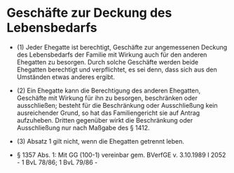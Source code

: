 # Geschäfte zur Deckung des Lebensbedarfs

- (1) Jeder Ehegatte ist berechtigt, Geschäfte zur angemessenen Deckung des Lebensbedarfs der Familie mit Wirkung auch für den anderen Ehegatten zu besorgen. Durch solche Geschäfte werden beide Ehegatten berechtigt und verpflichtet, es sei denn, dass sich aus den Umständen etwas anderes ergibt.

- (2) Ein Ehegatte kann die Berechtigung des anderen Ehegatten, Geschäfte mit Wirkung für ihn zu besorgen, beschränken oder ausschließen; besteht für die Beschränkung oder Ausschließung kein ausreichender Grund, so hat das Familiengericht sie auf Antrag aufzuheben. Dritten gegenüber wirkt die Beschränkung oder Ausschließung nur nach Maßgabe des § 1412.

- (3) Absatz 1 gilt nicht, wenn die Ehegatten getrennt leben.

- § 1357 Abs. 1: Mit GG (100-1) vereinbar gem. BVerfGE v. 3.10.1989 I 2052 - 1 BvL 78/86; 1 BvL 79/86 -

